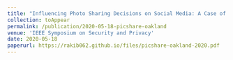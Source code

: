 ```yaml
---
title: "Influencing Photo Sharing Decisions on Social Media: A Case of Paradoxical Findings"
collection: toAppear
permalink: /publication/2020-05-18-picshare-oakland
venue: 'IEEE Symposium on Security and Privacy'
date: 2020-05-18
paperurl: https://rakib062.github.io/files/picshare-oakland-2020.pdf
---
```

